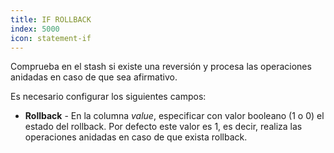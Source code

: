 ```yaml
---
title: IF ROLLBACK
index: 5000
icon: statement-if
---
```


Comprueba en el stash si existe una reversión y procesa las operaciones anidadas en caso de que sea afirmativo.

Es necesario configurar los siguientes campos:

- **Rollback** - En la columna *value*, especificar con valor booleano (1 o 0) el estado del rollback. Por defecto este valor es 1, es decir, realiza las operaciones anidadas en caso de que exista rollback.

